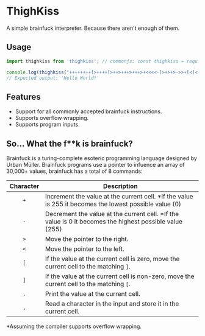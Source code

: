 # ThighKiss
A simple brainfuck interpreter. Because there aren't enough of them.

## Usage
```js
import thighkiss from 'thighkiss'; // commonjs: const thighkiss = require('thighkiss')

console.log(thighkiss("++++++++[>++++[>++>+++>+++>+<<<<-]>+>+>->>+[<]<-]>>.>---.+++++++..+++.>>.<-.<.+++.------.--------.>>+.>++."))
// Expected output: 'Hello World!'
```

## Features
- Support for all commonly accepted brainfuck instructions.
- Supports overflow wrapping.
- Supports program inputs.

## So... What the f**k is brainfuck? 
Brainfuck is a turing-complete esoteric programming language designed by Urban Müller. Brainfuck programs use a pointer to infuence an array of 30,000+ values, brainfuck has a total of 8 commands:

| Character | Description                                                                                              |
|:---------:|----------------------------------------------------------------------------------------------------------|
| `+`       | Increment the value at the current cell. *If the value is 255 it becomes the lowest possible value (0)   |
| `-`       | Decrement the value at the current cell. *If the value is 0 it becomes the highest possible value (255)  |
| `>`       | Move the pointer to the right.                                                                           |
| `<`       | Move the pointer to the left.                                                                            |
| `[`       | If the value at the current cell is zero, move the current cell to the matching `]`.                     |
| `]`       | If the value at the current cell is non-zero, move the current cell to the matching `[`.                 |
| `.`       | Print the value at the current cell.                                                                     |
| `,`       | Read a character in the input and store it in the current cell.                                          |

\*Assuming the compiler supports overflow wrapping.